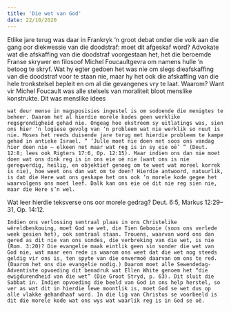 ```yaml
---
title: 'Die wet van God'
date: 22/10/2020
---
```


Etlike jare terug was daar in Frankryk ‘n groot debat onder die volk aan die gang oor diekwessie van die doodstraf: moet dit afgeskaf word? Advokate wat die afskaffing van die doodstraf voorgestaan het, het die beroemde Franse skrywer en filosoof Michel Foucaultgevra om namens hulle ‘n betoog te skryf. Wat hy egter gedoen het was nie om slegs dieafskaffing van die doodstraf voor te staan nie, maar hy het ook die afskaffing van die hele tronkstelsel bepleit en om al die gevangenes vry te laat. Waarom? Want vir Michel Foucault was alle stelsels van moraliteit bloot menslike konstrukte. Dit was menslike idees

`wat deur mense in magsposisies ingestel is om sodoende die menigtes te beheer. Daarom het al hierdie morele kodes geen werklike regsgrondigheid gehad nie. Ongeag hoe ekstreem sy uitlatings was, sien ons hier ‘n logiese gevolg van ‘n probleem wat nie werklik so nuut is nie. Moses het reeds duisende jare terug met hierdie probleem te kampe gehad in antieke Israel. “ ‘Julle moet nie doen net soos ons vandag hier doen nie – elkeen net maar wat reg is in sy eie oë’ ” (Deut. 12:8; lees ook Rigters 17:6, Op. 12:15). Maar indien ons dan nie moet doen wat ons dink reg is in ons eie oë nie (want ons is nie geregverdig, heilig, en objektief genoeg om te weet wat moreel korrek is nie), hoe weet ons dan wat om te doen? Hierdie antwoord, natuurlik, is dat die Here wat ons geskape het ons ook ‘n morele kode gegee het waarvolgens ons moet leef. Dalk kan ons eie oë dit nie reg sien nie, maar die Here s’n wel.`

Wat leer hierdie teksverse ons oor morele gedrag? Deut. 6:5, Markus 12:29–31, Op. 14:12.

`Indien ons verlossing sentraal plaas in ons Christelike wêreldbeskouing, moet God se wet, die Tien Gebooie (soos ons verlede week gesien het), ook sentraal staan. Trouens, waarvan word ons dan gered as dit nie van ons sondes, die verbreking van die wet, is nie (Rom. 3:20)? Die evangelie maak eintlik geen sin sonder die wet van God nie, wat maar een rede is waarom ons weet dat die wet nog steeds geldig vir ons is, ten spyte van die onvermoë daarvan om ons te red. (Daarom het ons die evangelie nodig.) Daarom moet alle Sewendedag-Adventiste opvoeding dit benadruk wat Ellen White genoem het “die ewigdurendheid van die wet” (Die Groot Stryd, p. 63). Dit sluit die Sabbat in. Indien opvoeding die beeld van God in ons help herstel, so  ver as wat dit in hierdie lewe moontlik is, moet God se wet dus op alle vlakke gehandhaaf word. In die lig van Christus se voorbeeld is dit die morele kode wat ons wys wat waarlik reg is in God se oë.`
